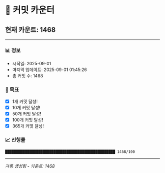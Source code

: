 # 🔢 커밋 카운터

## 현재 카운트: 1468

---

### 📊 정보
- 시작일: 2025-09-01
- 마지막 업데이트: 2025-09-01 01:45:26
- 총 커밋 수: 1468

### 🎯 목표
- [x] 1개 커밋 달성!
- [x] 10개 커밋 달성!
- [x] 50개 커밋 달성!
- [x] 100개 커밋 달성!
- [x] 365개 커밋 달성!

### 📈 진행률
```
██████████████████████████████████████████████████ 1468/100
```

---
*자동 생성됨 - 카운트: 1468*
